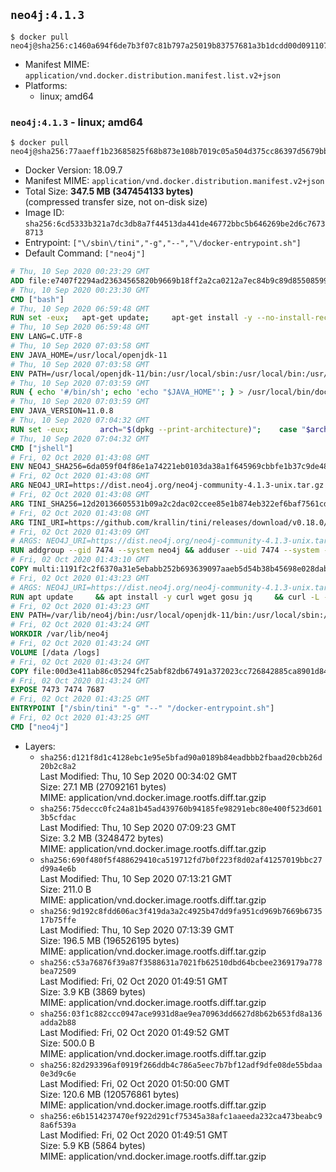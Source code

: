 ## `neo4j:4.1.3`

```console
$ docker pull neo4j@sha256:c1460a694f6de7b3f07c81b797a25019b83757681a3b1dcdd00d091107da7834
```

-	Manifest MIME: `application/vnd.docker.distribution.manifest.list.v2+json`
-	Platforms:
	-	linux; amd64

### `neo4j:4.1.3` - linux; amd64

```console
$ docker pull neo4j@sha256:77aaeff1b23685825f68b873e108b7019c05a504d375cc86397d5679bb5f4b40
```

-	Docker Version: 18.09.7
-	Manifest MIME: `application/vnd.docker.distribution.manifest.v2+json`
-	Total Size: **347.5 MB (347454133 bytes)**  
	(compressed transfer size, not on-disk size)
-	Image ID: `sha256:6cd5333b321a7dc3db8a7f44513da441de46772bbc5b646269be2d6c76738713`
-	Entrypoint: `["\/sbin\/tini","-g","--","\/docker-entrypoint.sh"]`
-	Default Command: `["neo4j"]`

```dockerfile
# Thu, 10 Sep 2020 00:23:29 GMT
ADD file:e7407f2294ad23634565820b9669b18ff2a2ca0212a7ec84b9c89d8550859954 in / 
# Thu, 10 Sep 2020 00:23:30 GMT
CMD ["bash"]
# Thu, 10 Sep 2020 06:59:48 GMT
RUN set -eux; 	apt-get update; 	apt-get install -y --no-install-recommends 		ca-certificates p11-kit 	; 	rm -rf /var/lib/apt/lists/*
# Thu, 10 Sep 2020 06:59:48 GMT
ENV LANG=C.UTF-8
# Thu, 10 Sep 2020 07:03:58 GMT
ENV JAVA_HOME=/usr/local/openjdk-11
# Thu, 10 Sep 2020 07:03:58 GMT
ENV PATH=/usr/local/openjdk-11/bin:/usr/local/sbin:/usr/local/bin:/usr/sbin:/usr/bin:/sbin:/bin
# Thu, 10 Sep 2020 07:03:59 GMT
RUN { echo '#/bin/sh'; echo 'echo "$JAVA_HOME"'; } > /usr/local/bin/docker-java-home && chmod +x /usr/local/bin/docker-java-home && [ "$JAVA_HOME" = "$(docker-java-home)" ]
# Thu, 10 Sep 2020 07:03:59 GMT
ENV JAVA_VERSION=11.0.8
# Thu, 10 Sep 2020 07:04:32 GMT
RUN set -eux; 		arch="$(dpkg --print-architecture)"; 	case "$arch" in 		arm64 | aarch64) downloadUrl=https://github.com/AdoptOpenJDK/openjdk11-upstream-binaries/releases/download/jdk-11.0.8%2B10/OpenJDK11U-jdk_aarch64_linux_11.0.8_10.tar.gz ;; 		amd64 | i386:x86-64) downloadUrl=https://github.com/AdoptOpenJDK/openjdk11-upstream-binaries/releases/download/jdk-11.0.8%2B10/OpenJDK11U-jdk_x64_linux_11.0.8_10.tar.gz ;; 		*) echo >&2 "error: unsupported architecture: '$arch'"; exit 1 ;; 	esac; 		savedAptMark="$(apt-mark showmanual)"; 	apt-get update; 	apt-get install -y --no-install-recommends 		dirmngr 		gnupg 		wget 	; 	rm -rf /var/lib/apt/lists/*; 		wget -O openjdk.tgz.asc "$downloadUrl.sign"; 	wget -O openjdk.tgz "$downloadUrl" --progress=dot:giga; 		export GNUPGHOME="$(mktemp -d)"; 	gpg --batch --keyserver ha.pool.sks-keyservers.net --keyserver-options no-self-sigs-only --recv-keys CA5F11C6CE22644D42C6AC4492EF8D39DC13168F; 	gpg --batch --keyserver ha.pool.sks-keyservers.net --recv-keys EAC843EBD3EFDB98CC772FADA5CD6035332FA671; 	gpg --batch --list-sigs --keyid-format 0xLONG CA5F11C6CE22644D42C6AC4492EF8D39DC13168F 		| tee /dev/stderr 		| grep '0xA5CD6035332FA671' 		| grep 'Andrew Haley'; 	gpg --batch --verify openjdk.tgz.asc openjdk.tgz; 	gpgconf --kill all; 	rm -rf "$GNUPGHOME"; 		mkdir -p "$JAVA_HOME"; 	tar --extract 		--file openjdk.tgz 		--directory "$JAVA_HOME" 		--strip-components 1 		--no-same-owner 	; 	rm openjdk.tgz*; 			apt-mark auto '.*' > /dev/null; 	[ -z "$savedAptMark" ] || apt-mark manual $savedAptMark > /dev/null; 	apt-get purge -y --auto-remove -o APT::AutoRemove::RecommendsImportant=false; 		{ 		echo '#!/usr/bin/env bash'; 		echo 'set -Eeuo pipefail'; 		echo 'if ! [ -d "$JAVA_HOME" ]; then echo >&2 "error: missing JAVA_HOME environment variable"; exit 1; fi'; 		echo 'cacertsFile=; for f in "$JAVA_HOME/lib/security/cacerts" "$JAVA_HOME/jre/lib/security/cacerts"; do if [ -e "$f" ]; then cacertsFile="$f"; break; fi; done'; 		echo 'if [ -z "$cacertsFile" ] || ! [ -f "$cacertsFile" ]; then echo >&2 "error: failed to find cacerts file in $JAVA_HOME"; exit 1; fi'; 		echo 'trust extract --overwrite --format=java-cacerts --filter=ca-anchors --purpose=server-auth "$cacertsFile"'; 	} > /etc/ca-certificates/update.d/docker-openjdk; 	chmod +x /etc/ca-certificates/update.d/docker-openjdk; 	/etc/ca-certificates/update.d/docker-openjdk; 		find "$JAVA_HOME/lib" -name '*.so' -exec dirname '{}' ';' | sort -u > /etc/ld.so.conf.d/docker-openjdk.conf; 	ldconfig; 		fileEncoding="$(echo 'System.out.println(System.getProperty("file.encoding"))' | jshell -s -)"; [ "$fileEncoding" = 'UTF-8' ]; rm -rf ~/.java; 	javac --version; 	java --version
# Thu, 10 Sep 2020 07:04:32 GMT
CMD ["jshell"]
# Fri, 02 Oct 2020 01:43:08 GMT
ENV NEO4J_SHA256=6da059f04f86e1a74221eb0103da38a1f645969cbbfe1b37c9de48bf55acabdc NEO4J_TARBALL=neo4j-community-4.1.3-unix.tar.gz NEO4J_EDITION=community NEO4J_HOME=/var/lib/neo4j
# Fri, 02 Oct 2020 01:43:08 GMT
ARG NEO4J_URI=https://dist.neo4j.org/neo4j-community-4.1.3-unix.tar.gz
# Fri, 02 Oct 2020 01:43:08 GMT
ARG TINI_SHA256=12d20136605531b09a2c2dac02ccee85e1b874eb322ef6baf7561cd93f93c855
# Fri, 02 Oct 2020 01:43:08 GMT
ARG TINI_URI=https://github.com/krallin/tini/releases/download/v0.18.0/tini
# Fri, 02 Oct 2020 01:43:09 GMT
# ARGS: NEO4J_URI=https://dist.neo4j.org/neo4j-community-4.1.3-unix.tar.gz TINI_SHA256=12d20136605531b09a2c2dac02ccee85e1b874eb322ef6baf7561cd93f93c855 TINI_URI=https://github.com/krallin/tini/releases/download/v0.18.0/tini
RUN addgroup --gid 7474 --system neo4j && adduser --uid 7474 --system --no-create-home --home "${NEO4J_HOME}" --ingroup neo4j neo4j
# Fri, 02 Oct 2020 01:43:10 GMT
COPY multi:1191f2c2f6370a31e5ebabb252b693639097aaeb5d54b38b45698e028dab3756 in /tmp/ 
# Fri, 02 Oct 2020 01:43:23 GMT
# ARGS: NEO4J_URI=https://dist.neo4j.org/neo4j-community-4.1.3-unix.tar.gz TINI_SHA256=12d20136605531b09a2c2dac02ccee85e1b874eb322ef6baf7561cd93f93c855 TINI_URI=https://github.com/krallin/tini/releases/download/v0.18.0/tini
RUN apt update     && apt install -y curl wget gosu jq     && curl -L --fail --silent --show-error ${TINI_URI} > /sbin/tini     && echo "${TINI_SHA256}  /sbin/tini" | sha256sum -c --strict --quiet     && chmod +x /sbin/tini     && curl --fail --silent --show-error --location --remote-name ${NEO4J_URI}     && echo "${NEO4J_SHA256}  ${NEO4J_TARBALL}" | sha256sum -c --strict --quiet     && tar --extract --file ${NEO4J_TARBALL} --directory /var/lib     && mv /var/lib/neo4j-* "${NEO4J_HOME}"     && rm ${NEO4J_TARBALL}     && mv "${NEO4J_HOME}"/data /data     && mv "${NEO4J_HOME}"/logs /logs     && chown -R neo4j:neo4j /data     && chmod -R 777 /data     && chown -R neo4j:neo4j /logs     && chmod -R 777 /logs     && chown -R neo4j:neo4j "${NEO4J_HOME}"     && chmod -R 777 "${NEO4J_HOME}"     && ln -s /data "${NEO4J_HOME}"/data     && ln -s /logs "${NEO4J_HOME}"/logs     && mv /tmp/neo4jlabs-plugins.json /neo4jlabs-plugins.json     && rm -rf /tmp/*     && rm -rf /var/lib/apt/lists/*     && apt-get -y purge --auto-remove curl
# Fri, 02 Oct 2020 01:43:23 GMT
ENV PATH=/var/lib/neo4j/bin:/usr/local/openjdk-11/bin:/usr/local/sbin:/usr/local/bin:/usr/sbin:/usr/bin:/sbin:/bin
# Fri, 02 Oct 2020 01:43:24 GMT
WORKDIR /var/lib/neo4j
# Fri, 02 Oct 2020 01:43:24 GMT
VOLUME [/data /logs]
# Fri, 02 Oct 2020 01:43:24 GMT
COPY file:00d3e411ab86c05294fc25abf82db67491a372023cc726842885ca8901d84b91 in /docker-entrypoint.sh 
# Fri, 02 Oct 2020 01:43:24 GMT
EXPOSE 7473 7474 7687
# Fri, 02 Oct 2020 01:43:25 GMT
ENTRYPOINT ["/sbin/tini" "-g" "--" "/docker-entrypoint.sh"]
# Fri, 02 Oct 2020 01:43:25 GMT
CMD ["neo4j"]
```

-	Layers:
	-	`sha256:d121f8d1c4128ebc1e95e5bfad90a0189b84eadbbb2fbaad20cbb26d20b2c8a2`  
		Last Modified: Thu, 10 Sep 2020 00:34:02 GMT  
		Size: 27.1 MB (27092161 bytes)  
		MIME: application/vnd.docker.image.rootfs.diff.tar.gzip
	-	`sha256:75deccc0fc24a81b45ad439760b94185fe98291ebc80e400f523d6013b5cfdac`  
		Last Modified: Thu, 10 Sep 2020 07:09:23 GMT  
		Size: 3.2 MB (3248472 bytes)  
		MIME: application/vnd.docker.image.rootfs.diff.tar.gzip
	-	`sha256:690f480f5f488629410ca519712fd7b0f223f8d02af41257019bbc27d99a4e6b`  
		Last Modified: Thu, 10 Sep 2020 07:13:21 GMT  
		Size: 211.0 B  
		MIME: application/vnd.docker.image.rootfs.diff.tar.gzip
	-	`sha256:9d192c8fdd606ac3f419da3a2c4925b47dd9fa951cd969b7669b673517b75ffe`  
		Last Modified: Thu, 10 Sep 2020 07:13:39 GMT  
		Size: 196.5 MB (196526195 bytes)  
		MIME: application/vnd.docker.image.rootfs.diff.tar.gzip
	-	`sha256:c53a76876f39a87f3588631a7021fb62510dbd64bcbee2369179a778bea72509`  
		Last Modified: Fri, 02 Oct 2020 01:49:51 GMT  
		Size: 3.9 KB (3869 bytes)  
		MIME: application/vnd.docker.image.rootfs.diff.tar.gzip
	-	`sha256:03f1c882ccc0947ace9931d8ae9ea70963dd6627d8b62b653fd8a136adda2b88`  
		Last Modified: Fri, 02 Oct 2020 01:49:52 GMT  
		Size: 500.0 B  
		MIME: application/vnd.docker.image.rootfs.diff.tar.gzip
	-	`sha256:82d293396af0919f266ddb4c786a5eec7b7bf12adf9dfe08de55bdaa0e3d9c6e`  
		Last Modified: Fri, 02 Oct 2020 01:50:00 GMT  
		Size: 120.6 MB (120576861 bytes)  
		MIME: application/vnd.docker.image.rootfs.diff.tar.gzip
	-	`sha256:e6b1514237470ef922d291cf75345a38afc1aaeeda232ca473beabc98a6f539a`  
		Last Modified: Fri, 02 Oct 2020 01:49:51 GMT  
		Size: 5.9 KB (5864 bytes)  
		MIME: application/vnd.docker.image.rootfs.diff.tar.gzip
